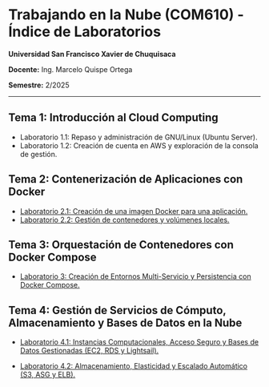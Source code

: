 # Trabajando en la Nube (COM610) - Índice de Laboratorios

**Universidad San Francisco Xavier de Chuquisaca**

**Docente:** Ing. Marcelo Quispe Ortega

**Semestre:** 2/2025

---

## Tema 1: Introducción al Cloud Computing

- Laboratorio 1.1: Repaso y administración de GNU/Linux (Ubuntu Server).
- Laboratorio 1.2: Creación de cuenta en AWS y exploración de la consola de gestión.

## Tema 2: Contenerización de Aplicaciones con Docker

- [Laboratorio 2.1: Creación de una imagen Docker para una aplicación.](tema2/lab-2.1-creacion-de-una-imagen-docker-para-una-aplicacion.md)
- [Laboratorio 2.2: Gestión de contenedores y volúmenes locales.](tema2/lab-2.2-gestion-de-contenedores-y-volumenes-locales.md)

## Tema 3: Orquestación de Contenedores con Docker Compose

- [Laboratorio 3: Creación de Entornos Multi-Servicio y Persistencia con Docker Compose.](tema3/lab-3-creacion-de-un-entorno-multi-servicio-con-docker-compose.md)

## Tema 4: Gestión de Servicios de Cómputo, Almacenamiento y Bases de Datos en la Nube

- [Laboratorio 4.1: Instancias Computacionales, Acceso Seguro y Bases de Datos Gestionadas (EC2, RDS y Lightsail).](tema4/lab-4.1-aws-ec2-rds-y-lightsail.md)

- [Laboratorio 4.2: Almacenamiento, Elasticidad y Escalado Automático (S3, ASG y ELB).](tema4/lab-4.2-aws-s3-asg-elb.md)

